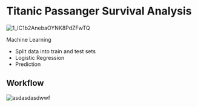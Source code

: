 # Titanic Passanger Survival Analysis
![1_IC1b2AnebaOYNK8PdZFwTQ](https://user-images.githubusercontent.com/51336709/138601649-b7eaabca-be78-4a05-9439-158bef61befe.jpeg)

Machine Learning
  - Split data into train and test sets
  - Logistic Regression
  - Prediction


## Workflow 

![asdasdasdwwf](https://user-images.githubusercontent.com/51336709/138664119-bfd469fa-4619-4985-8940-bd91a0303e97.png)
